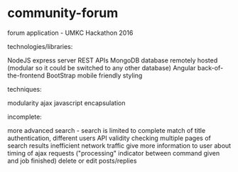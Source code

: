 # community-forum
forum application - UMKC Hackathon 2016

technologies/libraries:

NodeJS express server
REST APIs
MongoDB database remotely hosted (modular so it could be switched to any other database)
Angular back-of-the-frontend
BootStrap mobile friendly styling

techniques:

modularity
ajax
javascript encapsulation

incomplete:

more advanced search - search is limited to complete match of title
authentication, different users
API validity checking
multiple pages of search results
inefficient network traffic
give more information to user about timing of ajax requests ("processing" indicator between command given and job finished)
delete or edit posts/replies
